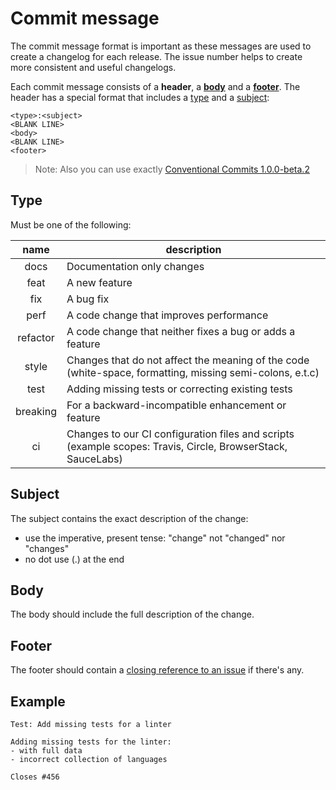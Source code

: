 # Commit message

The commit message format is important as these messages are used
to create a changelog for each release. The issue number helps
to create more consistent and useful changelogs.

Each commit message consists of a **header**, a [**body**](#body) and a [**footer**](#footer).
The header has a special format that includes a [type](#type) and a [subject](#subject):

```text
<type>:<subject>
<BLANK LINE>
<body>
<BLANK LINE>
<footer>
```

> Note: Also you can use exactly [Conventional Commits 1.0.0-beta.2][conventional_commits]

## Type

Must be one of the following:

| name         | description |
| :-:          | -       |
| docs         | Documentation only changes |
| feat         | A new feature |
| fix          | A bug fix |
| perf         | A code change that improves performance |
| refactor     | A code change that neither fixes a bug or adds a feature |
| style        | Changes that do not affect the meaning of the code (white-space, formatting, missing semi-colons, e.t.c) |
| test         | Adding missing tests or correcting existing tests |
| breaking     | For a backward-incompatible enhancement or feature |
| ci           | Changes to our CI configuration files and scripts (example scopes: Travis, Circle, BrowserStack, SauceLabs) |

## Subject

The subject contains the exact description of the change:

- use the imperative, present tense: "change" not "changed" nor "changes"
- no dot use (.) at the end

## Body

The body should include the full description of the change.

## Footer

The footer should contain a [closing reference to an issue][github-help-close-issue] if there's any.

## Example

```text
Test: Add missing tests for a linter

Adding missing tests for the linter:
- with full data
- incorrect collection of languages

Closes #456
```

[conventional_commits]: https://conventionalcommits.org/spec/v1.0.0-beta.2.html
[github-help-close-issue]: https://help.github.com/articles/closing-issues-via-commit-messages
